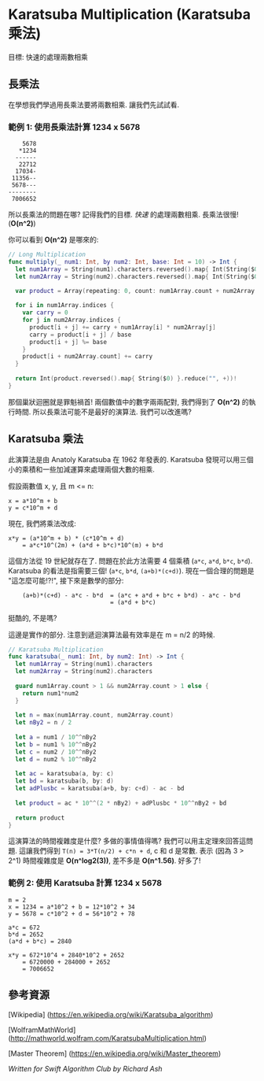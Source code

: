 # Karatsuba Multiplication (Karatsuba 乘法)

<!--
Goal: To quickly multiply two numbers together
-->
目標: 快速的處理兩數相乘

<!--
## Long Multiplication

In grade school we learned how to multiply two numbers together via Long Multiplication. Let's try that first!
-->

## 長乘法

在學想我們學過用長乘法要將兩數相乘. 讓我們先試試看.

<!--
### Example 1: Multiply 1234 by 5678 using Long Multiplication
-->

### 範例 1: 使用長乘法計算 1234 x 5678

	    5678
	   *1234
	  ------
	   22712
	  17034-
	 11356--
	 5678---
	--------
	 7006652

<!--
So what's the problem with Long Multiplication? Well remember the first part of our goal. To *quickly* multiply two numbers together. Long Multiplication is slow! (**O(n^2)**) 

You can see where the **O(n^2)** comes from in the implementation of Long Multiplication:
-->

所以長乘法的問題在哪? 記得我們的目標. *快速* 的處理兩數相乘. 長乘法很慢! (**O(n^2)**)

你可以看到 **O(n^2)** 是哪來的:


```swift
// Long Multiplication
func multiply(_ num1: Int, by num2: Int, base: Int = 10) -> Int {
  let num1Array = String(num1).characters.reversed().map{ Int(String($0))! }
  let num2Array = String(num2).characters.reversed().map{ Int(String($0))! }
  
  var product = Array(repeating: 0, count: num1Array.count + num2Array.count)

  for i in num1Array.indices {
    var carry = 0
    for j in num2Array.indices {
      product[i + j] += carry + num1Array[i] * num2Array[j]
      carry = product[i + j] / base
      product[i + j] %= base
    }
    product[i + num2Array.count] += carry
  }
  
  return Int(product.reversed().map{ String($0) }.reduce("", +))!
}
```

<!--
The double for loop is the culprit! By comparing each of the digits (as is necessary!) we set ourselves up for an **O(n^2)** running time. So Long Multiplication might not be the best algorithm after all. Can we do better?
-->

那個巢狀迴圈就是罪魁禍首! 兩個數值中的數字兩兩配對, 我們得到了 **O(n^2)** 的執行時間. 所以長乘法可能不是最好的演算法. 我們可以改進嗎?

<!--
## Karatsuba Multiplication

The Karatsuba Algorithm was discovered by Anatoly Karatsuba and published in 1962. Karatsuba discovered that you could compute the product of two large numbers using three smaller products and some addition and subtraction.

For two numbers x, y, where m <= n:
-->

## Karatsuba 乘法

此演算法是由 Anatoly Karatsuba 在 1962 年發表的. Karatsuba 發現可以用三個小的乘積和一些加減運算來處理兩個大數的相乘.

假設兩數值 x, y, 且 m <= n:

	x = a*10^m + b
	y = c*10^m + d

<!--
Now, we can say:
-->

現在, 我們將乘法改成:

	x*y = (a*10^m + b) * (c*10^m + d)
	    = a*c*10^(2m) + (a*d + b*c)*10^(m) + b*d

<!--
This had been know since the 19th century. The problem is that the method requires 4 multiplications (`a*c`, `a*d`, `b*c`, `b*d`). Karatsuba's insight was that you only need three! (`a*c`, `b*d`, `(a+b)*(c+d)`). Now a perfectly valid question right now would be "How is that possible!?!" Here's the math:
-->

這個方法從 19 世紀就存在了. 問題在於此方法需要 4 個乘積 (`a*c`, `a*d`, `b*c`, `b*d`). Karatsuba 的看法是指需要三個! (`a*c`, `b*d`, `(a+b)*(c+d)`). 現在一個合理的問題是 "這怎麼可能!?!", 接下來是數學的部分:

        (a+b)*(c+d) - a*c - b*d  = (a*c + a*d + b*c + b*d) - a*c - b*d
                                 = (a*d + b*c)

<!--
Pretty cool, huh?

Here's the full implementation. Note that the recursive algorithm is most efficient at m = n/2.
-->

挺酷的, 不是嗎?

這邊是實作的部分. 注意到遞迴演算法最有效率是在 m = n/2 的時候.


```swift
// Karatsuba Multiplication
func karatsuba(_ num1: Int, by num2: Int) -> Int {
  let num1Array = String(num1).characters
  let num2Array = String(num2).characters
  
  guard num1Array.count > 1 && num2Array.count > 1 else {
    return num1*num2
  }
  
  let n = max(num1Array.count, num2Array.count)
  let nBy2 = n / 2
  
  let a = num1 / 10^^nBy2
  let b = num1 % 10^^nBy2
  let c = num2 / 10^^nBy2
  let d = num2 % 10^^nBy2
  
  let ac = karatsuba(a, by: c)
  let bd = karatsuba(b, by: d)
  let adPlusbc = karatsuba(a+b, by: c+d) - ac - bd
  
  let product = ac * 10^^(2 * nBy2) + adPlusbc * 10^^nBy2 + bd
  
  return product
}
```

<!--
What about the running time of this algorithm? Is all this extra work worth it? We can use the Master Theorem to answer this question. This leads us to `T(n) = 3*T(n/2) + c*n + d` where c & d are some constants. It follows (because 3 > 2^1) that the running time is **O(n^log2(3))** which is roughly **O(n^1.56)**. Much better! 
-->

這演算法的時間複雜度是什麼? 多做的事情值得嗎? 我們可以用主定理來回答這問題. 這讓我們得到 `T(n) = 3*T(n/2) + c*n + d`, c 和 d 是常數. 表示 (因為 3 > 2^1) 時間複雜度是 **O(n^log2(3))**, 差不多是 **O(n^1.56)**. 好多了!

<!--
### Example 2: Multiply 1234 by 5678 using Karatsuba Multiplication
-->

### 範例 2: 使用 Karatsuba 計算 1234 x 5678

	m = 2
	x = 1234 = a*10^2 + b = 12*10^2 + 34
	y = 5678 = c*10^2 + d = 56*10^2 + 78

	a*c = 672
	b*d = 2652
	(a*d + b*c) = 2840
	
	x*y = 672*10^4 + 2840*10^2 + 2652
	    = 6720000 + 284000 + 2652
	    = 7006652	
 
<!--
## Resources
-->


## 參考資源

[Wikipedia] (https://en.wikipedia.org/wiki/Karatsuba_algorithm)

[WolframMathWorld] (http://mathworld.wolfram.com/KaratsubaMultiplication.html) 

[Master Theorem] (https://en.wikipedia.org/wiki/Master_theorem)

*Written for Swift Algorithm Club by Richard Ash*
